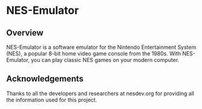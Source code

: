 # NES-Emulator

## Overview
NES-Emulator is a software emulator for the Nintendo Entertainment System (NES), a popular 8-bit home video game console from the 1980s. With NES-Emulator, you can play classic NES games on your modern computer.

## Acknowledgements
Thanks to all the developers and researchers at nesdev.org for providing all the information used for this project.